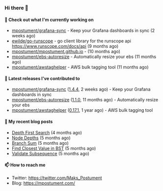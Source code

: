 ### Hi there 👋

#### 👷 Check out what I'm currently working on

- [mpostument/grafana-sync](https://github.com/mpostument/grafana-sync) - Keep your Grafana dashboards in sync (2 weeks ago)
- [ewilde/go-runscope](https://github.com/ewilde/go-runscope) - go client library for the runscope  api https://www.runscope.com/docs/api (9 months ago)
- [mpostument/mpostument.github.io](https://github.com/mpostument/mpostument.github.io) -  (10 months ago)
- [mpostument/ebs-autoresize](https://github.com/mpostument/ebs-autoresize) - Automatically resize your ebs (11 months ago)
- [mpostument/awstaghelper](https://github.com/mpostument/awstaghelper) - AWS bulk tagging tool (11 months ago)

#### 🔭 Latest releases I've contributed to

- [mpostument/grafana-sync](https://github.com/mpostument/grafana-sync) ([1.4.4](https://github.com/mpostument/grafana-sync/releases/tag/1.4.4), 2 weeks ago) - Keep your Grafana dashboards in sync
- [mpostument/ebs-autoresize](https://github.com/mpostument/ebs-autoresize) ([1.1.0](https://github.com/mpostument/ebs-autoresize/releases/tag/1.1.0), 11 months ago) - Automatically resize your ebs
- [mpostument/awstaghelper](https://github.com/mpostument/awstaghelper) ([0.17.1](https://github.com/mpostument/awstaghelper/releases/tag/0.17.1), 1 year ago) - AWS bulk tagging tool

#### 📜 My recent blog posts

- [Depth First Search](https://mpostument.com/2021/09/06/depth-first-search/) (4 months ago)
- [Node Depths](https://mpostument.com/2021/08/26/node-depths/) (5 months ago)
- [Branch Sum](https://mpostument.com/2021/08/23/branch-sum/) (5 months ago)
- [Find Closest Value in BST](https://mpostument.com/2021/08/10/find-closest-value-in-bst/) (5 months ago)
- [Validate Subsequence](https://mpostument.com/2021/08/05/validate-subsequence/) (5 months ago)

#### 📫 How to reach me

- Twitter: https://twitter.com/Maks_Postument
- Blog: https://mpostument.com/
